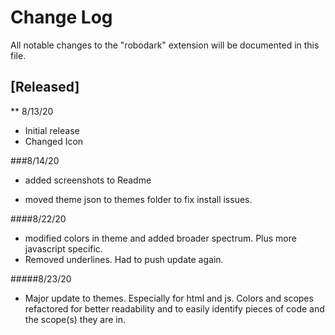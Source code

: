 # Change Log

All notable changes to the "robodark" extension will be documented in this file.

## [Released]

** 8/13/20

- Initial release
- Changed Icon

###8/14/20

- added screenshots to Readme

- moved theme json to themes folder to fix install issues.

####8/22/20

- modified colors in theme and added broader spectrum. Plus more javascript specific.
- Removed underlines. Had to push update again.

#####8/23/20
- Major update to themes. Especially for html and js. Colors and scopes refactored for better readability and to easily identify pieces of code and the scope(s) they are in. 
